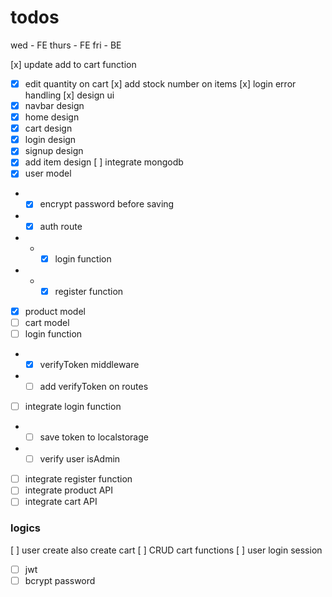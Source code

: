 # todos

wed - FE
thurs - FE
fri - BE

[x] update add to cart function

- [x] edit quantity on cart
      [x] add stock number on items
      [x] login error handling
      [x] design ui
- [x] navbar design
- [x] home design
- [x] cart design
- [x] login design
- [x] signup design
- [x] add item design
      [ ] integrate mongodb
- [x] user model
- - [x] encrypt password before saving
- - [x] auth route
- - - [x] login function
- - - [x] register function
- [x] product model
- [ ] cart model
- [ ] login function
- - [x] verifyToken middleware
- - [ ] add verifyToken on routes
- [ ] integrate login function
- - [ ] save token to localstorage
- - [ ] verify user isAdmin
- [ ] integrate register function
- [ ] integrate product API
- [ ] integrate cart API

### logics

[ ] user create also create cart
[ ] CRUD cart functions
[ ] user login session

- [ ] jwt
- [ ] bcrypt password
